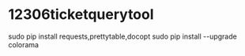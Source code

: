 # 12306ticketquerytool
sudo pip install requests,prettytable,docopt
sudo pip install --upgrade colorama
